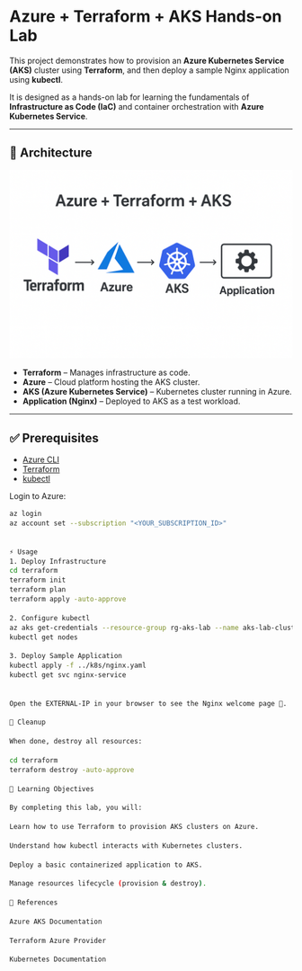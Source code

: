 # Azure + Terraform + AKS Hands-on Lab

This project demonstrates how to provision an **Azure Kubernetes Service (AKS)** cluster using **Terraform**, and then deploy a sample Nginx application using **kubectl**.

It is designed as a hands-on lab for learning the fundamentals of **Infrastructure as Code (IaC)** and container orchestration with **Azure Kubernetes Service**.

---

## 🚀 Architecture

![Architecture](Architecture.png)

- **Terraform** – Manages infrastructure as code.
- **Azure** – Cloud platform hosting the AKS cluster.
- **AKS (Azure Kubernetes Service)** – Kubernetes cluster running in Azure.
- **Application (Nginx)** – Deployed to AKS as a test workload.

---

## ✅ Prerequisites

- [Azure CLI](https://learn.microsoft.com/en-us/cli/azure/install-azure-cli)  
- [Terraform](https://developer.hashicorp.com/terraform/downloads)  
- [kubectl](https://kubernetes.io/docs/tasks/tools/)  

Login to Azure:
```bash
az login
az account set --subscription "<YOUR_SUBSCRIPTION_ID>"


⚡ Usage
1. Deploy Infrastructure
cd terraform
terraform init
terraform plan
terraform apply -auto-approve

2. Configure kubectl
az aks get-credentials --resource-group rg-aks-lab --name aks-lab-cluster
kubectl get nodes

3. Deploy Sample Application
kubectl apply -f ../k8s/nginx.yaml
kubectl get svc nginx-service


Open the EXTERNAL-IP in your browser to see the Nginx welcome page 🎉.

🧹 Cleanup

When done, destroy all resources:

cd terraform
terraform destroy -auto-approve

📖 Learning Objectives

By completing this lab, you will:

Learn how to use Terraform to provision AKS clusters on Azure.

Understand how kubectl interacts with Kubernetes clusters.

Deploy a basic containerized application to AKS.

Manage resources lifecycle (provision & destroy).

🔗 References

Azure AKS Documentation

Terraform Azure Provider

Kubernetes Documentation
